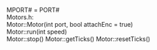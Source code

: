 MPORT# = PORT#   
Motors.h:  
Motor::Motor(int port, bool attachEnc = true)  
Motor::run(int speed)  
Motor::stop()
Motor::getTicks()
Motor::resetTicks()
